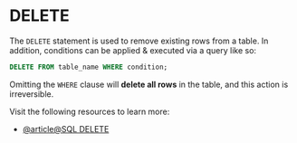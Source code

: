 # DELETE

The `DELETE` statement is used to remove existing rows from a table. In addition, conditions can be applied & executed via a query like so:

```sql
DELETE FROM table_name WHERE condition;
```
Omitting the `WHERE` clause will **delete all rows** in the table, and this action is irreversible.

Visit the following resources to learn more:

- [@article@SQL DELETE](https://www.w3schools.com/sql/sql_delete.asp)
